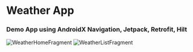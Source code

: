 
# Weather App
###  Demo App using AndroidX Navigation, Jetpack, Retrofit, Hilt

![WeatherHomeFragment](previews/WeatherHomeFragment.png)
![WeatherListFragment](previews/WeatherListFragment.png)

